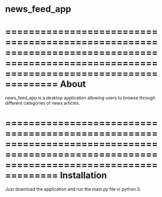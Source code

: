 # news_feed_app
===========================================================================================================================================
About
===========================================================================================================================================
news_feed_app is a desktop application allowing users to browse through different categories of news articles.

===========================================================================================================================================
Installation
===========================================================================================================================================
Just download the application and run the main.py file in python 3.
